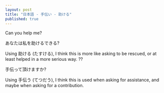 ```yaml
---
layout: post
title: "日本語 - 手伝い - 助ける"
published: true
---
```




Can you help me?

あなたは私を助けるできる?

Using 助ける (たすける), I think this is more like asking to be rescued, or at least helped in a more serious way. ??

手伝って頂けますか?

Using 手伝う (てつだう), I think this is used when asking for assistance, and maybe when asking for a contribution.

